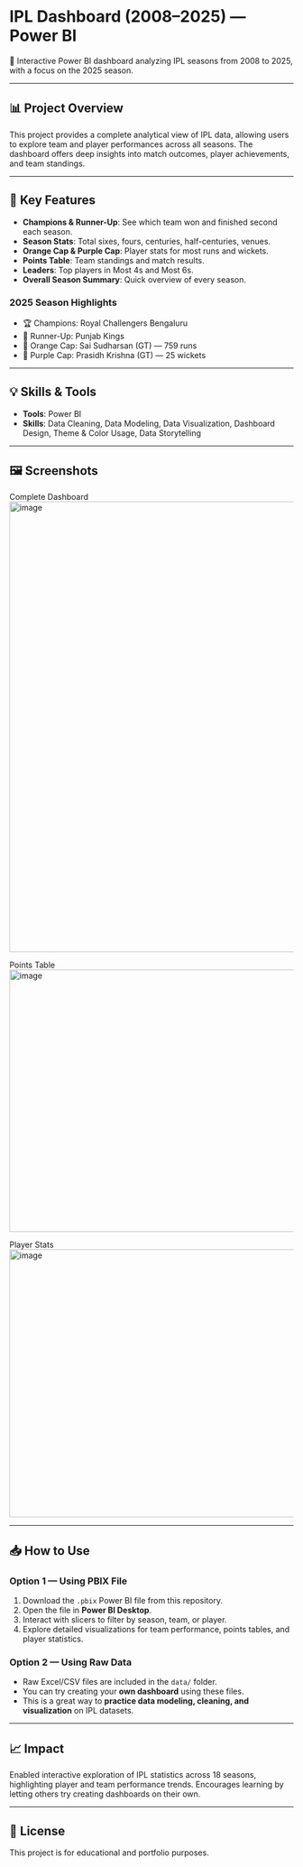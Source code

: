 # IPL Dashboard (2008–2025) — Power BI

🚀 Interactive Power BI dashboard analyzing IPL seasons from 2008 to 2025, with a focus on the 2025 season.

---

## 📊 Project Overview

This project provides a complete analytical view of IPL data, allowing users to explore team and player performances across all seasons. The dashboard offers deep insights into match outcomes, player achievements, and team standings.

---

## 🎯 Key Features

- **Champions & Runner-Up**: See which team won and finished second each season.  
- **Season Stats**: Total sixes, fours, centuries, half-centuries, venues.  
- **Orange Cap & Purple Cap**: Player stats for most runs and wickets.  
- **Points Table**: Team standings and match results.  
- **Leaders**: Top players in Most 4s and Most 6s.  
- **Overall Season Summary**: Quick overview of every season.

### 2025 Season Highlights
- 🏆 Champions: Royal Challengers Bengaluru  
- 🥈 Runner-Up: Punjab Kings  
- 🔶 Orange Cap: Sai Sudharsan (GT) — 759 runs  
- 🔮 Purple Cap: Prasidh Krishna (GT) — 25 wickets  

---

## 💡 Skills & Tools

- **Tools**: Power BI  
- **Skills**: Data Cleaning, Data Modeling, Data Visualization, Dashboard Design, Theme & Color Usage, Data Storytelling

---

## 🖼️ Screenshots


Complete Dashboard
<img width="1447" height="799" alt="image" src="https://github.com/user-attachments/assets/57dba94d-99f3-4de9-93b6-fda6deb39192" />

Points Table
<img width="602" height="465" alt="image" src="https://github.com/user-attachments/assets/133b6202-7354-453c-97d8-767db2e466f3" />

Player Stats  
<img width="610" height="475" alt="image" src="https://github.com/user-attachments/assets/03988c77-0a76-4434-b042-25f5504a7e28" />


---

## 📥 How to Use

### Option 1 — Using PBIX File
1. Download the `.pbix` Power BI file from this repository.  
2. Open the file in **Power BI Desktop**.  
3. Interact with slicers to filter by season, team, or player.  
4. Explore detailed visualizations for team performance, points tables, and player statistics.

### Option 2 — Using Raw Data
- Raw Excel/CSV files are included in the `data/` folder.  
- You can try creating your **own dashboard** using these files.  
- This is a great way to **practice data modeling, cleaning, and visualization** on IPL datasets.


---

## 📈 Impact

Enabled interactive exploration of IPL statistics across 18 seasons, highlighting player and team performance trends. Encourages learning by letting others try creating dashboards on their own.

---

## 📄 License

This project is for educational and portfolio purposes.
